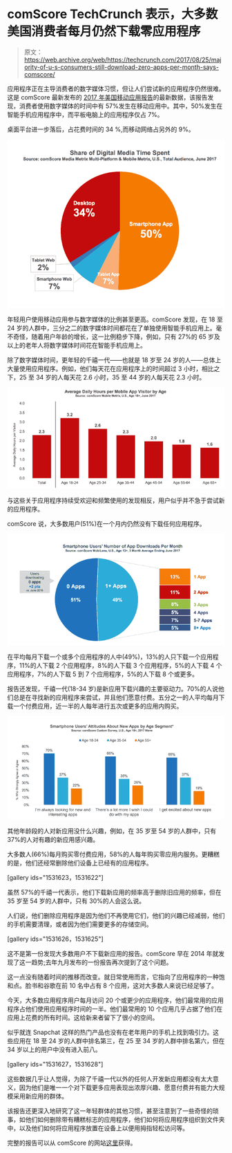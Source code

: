 # comScore TechCrunch 表示，大多数美国消费者每月仍然下载零应用程序

> 原文：<https://web.archive.org/web/https://techcrunch.com/2017/08/25/majority-of-u-s-consumers-still-download-zero-apps-per-month-says-comscore/>

应用程序正在主导消费者的数字媒体习惯，但让人们尝试新的应用程序仍然很难。这是 comScore 最新发布的 [2017 年美国移动应用报告](https://web.archive.org/web/20230210004735/http://www.comscore.com/Insights/Presentations-and-Whitepapers/2017/The-2017-US-Mobile-App-Report?cs_edgescape_cc=US)的最新数据，该报告发现，消费者使用数字媒体的时间中有 57%发生在移动应用中。其中，50%发生在智能手机应用程序中，而平板电脑上的应用程序仅占 7%。

桌面平台进一步落后，占花费时间的 34 %,而移动网络占另外的 9%。

![](img/206d97000b006e9607e360a58616de9a.png)

年轻用户使用移动应用参与数字媒体的比例甚至更高。comScore 发现，在 18 至 24 岁的人群中，三分之二的数字媒体时间都花在了单独使用智能手机应用上。毫不奇怪，随着用户年龄的增长，这一比例稳步下降，例如，只有 27%的 65 岁及以上的老年人将数字媒体时间花在智能手机应用上。

除了数字媒体时间，更年轻的千禧一代——也就是 18 岁至 24 岁的人——总体上大量使用应用程序。例如，他们每天花在应用程序上的时间超过 3 小时，相比之下，25 至 34 岁的人每天花 2.6 小时，35 至 44 岁的人每天花 2.3 小时。

![](img/6cfa733546eb3a1e338dfc0febee9805.png)

与这些关于应用程序持续受欢迎和频繁使用的发现相反，用户似乎并不急于尝试新的应用程序。

comScore 说，大多数用户(51%)在一个月内仍然没有下载任何应用程序。

![](img/311f86348aacdcebc1abf87389c1df22.png)

在平均每月下载一个或多个应用程序的人中(49%)，13%的人只下载一个应用程序，11%的人下载 2 个应用程序，8%的人下载 3 个应用程序，5%的人下载 4 个应用程序，7%的人下载 5 到 7 个应用程序，5%的人下载 8 个或更多。

报告还发现，千禧一代(18-34 岁)是新应用下载兴趣的主要驱动力。70%的人说他们总是在寻找新的应用程序来尝试，并且他们愿意付费。五分之一的人平均每月下载一个付费应用，近一半的人每年进行五次或更多的应用内购买。

![](img/2e5e194e1f15ddade109f979b9a283f9.png)

其他年龄段的人对新应用没什么兴趣，例如，在 35 岁至 54 岁的人群中，只有 37%的人对有趣的新应用感兴趣。

大多数人(66%)每月购买零付费应用，58%的人每年购买零应用内服务。更糟糕的是，他们还经常删除他们设备上已经有的应用程序。

[gallery ids="1531623，1531622"]

虽然 57%的千禧一代表示，他们下载新应用的频率高于删除旧应用的频率，但在 35 岁至 54 岁的人群中，只有 30%的人会这么说。

人们说，他们删除应用程序是因为他们不再使用它们，他们的兴趣已经减弱，他们的手机需要清理，或者因为他们需要更多的存储空间。

[gallery ids="1531626，1531625"]

这不是第一份发现大多数用户不下载新应用的报告。comScore 早在 2014 年就发现了这一趋势[;](https://web.archive.org/web/20230210004735/https://qz.com/253618/most-smartphone-users-download-zero-apps-per-month/)去年九月发布的一份报告再次提到了这个问题。

这一点没有随着时间的推移而改变。就日常使用而言，它指向了应用程序的一种饱和点。脸书和谷歌在前 10 名中占有 8 个应用，这对大多数人来说已经足够了。

今天，大多数应用程序用户每月访问 20 个或更少的应用程序，他们最常用的应用程序占他们使用应用程序时间的一半。他们最常用的 10 个应用几乎占据了他们在应用上花费的所有时间。这给新来者留下了很小的空间。

似乎就连 Snapchat 这样的热门产品也没有在老年用户的手机上找到吸引力。这些应用在 18 至 24 岁的人群中排名第三，在 25 至 34 岁的人群中排名第六，但在 34 岁以上的用户中没有进入前八。

[gallery ids="1531627，1531628"]

这些数据几乎让人觉得，为除了千禧一代以外的任何人开发新应用都没有太大意义，因为他们是唯一一个对下载更多应用表现出浓厚兴趣、愿意付费并有能力大规模采用新应用的群体。

该报告还更深入地研究了这一年轻群体的其他习惯，甚至注意到了一些奇怪的琐事，如他们如何删除带有糟糕标志的应用程序，他们如何将应用程序组织到文件夹中，以及他们如何将应用程序放置在设备上以便用拇指轻松访问等。

完整的报告可以从 comScore 的网站[这里](https://web.archive.org/web/20230210004735/http://www.comscore.com/Insights/Presentations-and-Whitepapers/2017/The-2017-US-Mobile-App-Report?cs_edgescape_cc=US)获得。